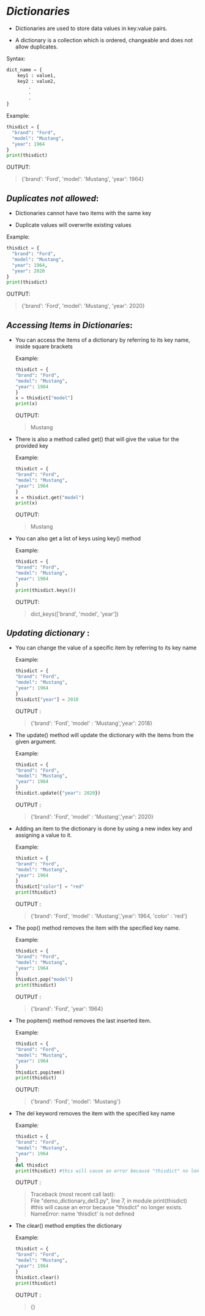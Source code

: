 _Dictionaries_
==
- Dictionaries are used to store data values in key:value pairs.

- A dictionary is a collection which is ordered, changeable and does not allow duplicates.

Syntax:

```python
dict_name = {
    key1 : value1,
    key2 : value2,
        .
        .
        .
}
```

Example:

```python
thisdict = {
  "brand": "Ford",
  "model": "Mustang",
  "year": 1964
}
print(thisdict)
```
OUTPUT:
>{'brand': 'Ford', 'model': 'Mustang', 'year': 1964}

## _Duplicates not allowed_:

- Dictionaries cannot have two items with the same key

- Duplicate values will overwrite existing values

Example:

```python
thisdict = {
  "brand": "Ford",
  "model": "Mustang",
  "year": 1964,
  "year": 2020
}
print(thisdict)
```

OUTPUT:
>{'brand': 'Ford', 'model': 'Mustang', 'year': 2020}

## _Accessing Items in Dictionaries_:

- You can access the items of a dictionary by referring to its key name, inside square brackets

    Example:

    ```python
    thisdict = {
    "brand": "Ford",
    "model": "Mustang",
    "year": 1964
    }
    x = thisdict["model"]
    print(x)
    ```

    OUTPUT:
    >Mustang

- There is also a method called get() that will give the value for the provided key

    Example:

    ```python
    thisdict = {
    "brand": "Ford",
    "model": "Mustang",
    "year": 1964
    }
    x = thisdict.get("model")
    print(x)
    ```

    OUTPUT:
    >Mustang
    
- You can also get a list of keys using key() method


    Example:

    ```python
    thisdict = {
    "brand": "Ford",
    "model": "Mustang",
    "year": 1964
    }
    print(thisdict.keys())
    ```

    OUTPUT:
    >dict_keys(['brand', 'model', 'year'])

## _Updating dictionary_ :

- You can change the value of a specific item by referring to its key name

    Example:

    ```python
    thisdict = {
    "brand": "Ford",
    "model": "Mustang",
    "year": 1964
    }
    thisdict["year"] = 2018
    ```

    OUTPUT :
    >{'brand': 'Ford', 'model' : 'Mustang','year': 2018}

- The update() method will update the dictionary with the items from the given argument.

    Example:

    ```python
    thisdict = {
    "brand": "Ford",
    "model": "Mustang",
    "year": 1964
    }
    thisdict.update({"year": 2020})
    ```

    OUTPUT :
    >{'brand': 'Ford', 'model' : 'Mustang','year': 2020}
- Adding an item to the dictionary is done by using a new index key and assigning a value to it.

    Example:

    ```python
    thisdict = {
    "brand": "Ford",
    "model": "Mustang",
    "year": 1964
    }
    thisdict["color"] = "red"
    print(thisdict)
    ```

    OUTPUT :
    >{'brand': 'Ford', 'model' : 'Mustang','year': 1964, 'color' : 'red'}

- The pop() method removes the item with the specified key name.

    Example:

    ```python
    thisdict = {
    "brand": "Ford",
    "model": "Mustang",
    "year": 1964
    }
    thisdict.pop("model")
    print(thisdict)
    ```

    OUTPUT :
    > {'brand': 'Ford', 'year': 1964}

- The popitem() method removes the last inserted item.

    Example:

    ```python
    thisdict = {
    "brand": "Ford",
    "model": "Mustang",
    "year": 1964
    }
    thisdict.popitem()
    print(thisdict)
    ```

    OUTPUT:
    > {'brand': 'Ford', 'model': 'Mustang'}

- The del keyword removes the item with the specified key name

    Example:

    ```python
    thisdict = {
    "brand": "Ford",
    "model": "Mustang",
    "year": 1964
    }
    del thisdict
    print(thisdict) #this will cause an error because "thisdict" no longer exists.
    ```

    OUTPUT :
    > Traceback (most recent call last):  
    > File "demo_dictionary_del3.py", line 7, in module
    >    print(thisdict) #this will cause an error because "thisdict" no longer exists.  
    > NameError: name 'thisdict' is not defined

- The clear() method empties the dictionary

    Example:

    ```python
    thisdict = {
    "brand": "Ford",
    "model": "Mustang",
    "year": 1964
    }
    thisdict.clear()
    print(thisdict)
    ```

    OUTPUT :
    >{}


